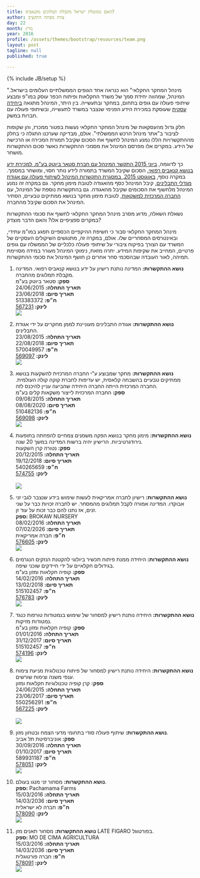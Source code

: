 ```yaml
---
title: האם ממשלת ישראל מקבלת תמלוגים מקנאביס?
author: צוות מפתח התקציב
day: 22
month: מרץ
year: 2016
profile: /assets/themes/bootstrap/resources/team.png
layout: post
tagline: null
published: true

---
```


{% include JB/setup %}

"מינהל המחקר החקלאי" הוא כנראה אחד הגופים הממשלתיים העלומים בישראל. המינהל, שמהווה יחידת סמך של משרד החקלאות ופיתוח הכפר עוסק במו"פ ומבצע שיתופי פעולה עם גופים בתחום, במחקר ובתעשייה. בין היתר, המינהל מתגאה [ביחידה עסקית](http://www.agri.gov.il/he/pages/1146.aspx) שעוסקת במכירת הידע הפנימי שנצבר במשרד לתעשייה, ובשיתופי פעולה עם  חברות במשק.

חלק גדול מהעסקאות של מינהל המחקר החקלאי נעשות בפטור ממכרז, והן שקופות לציבור ב"אתר מינהל הרכש הממשלתי". אולם, מבדיקה שערכנו התגלה כי בחלק מההתקשרויות הללו נמנע המינהל לחשוף את הסכום שקיבל תמורת המכירה או הרכישה של הידע. במקרים אלו מפרסם המינהל את מסמכי ההתקשרות כאשר סכום ההתקשרות מושחר.  

כך לדוגמה, [ביוני 2015 התקשר המינהל עם חברת סטאר ביוטק בע"מ, למכירת ידע בנושא קנאביס רפואי.](http://www.obudget.org/?srch-term=513383372#entity/513383372/publication/567231) הסכום שקיבל המשרד בתמורה לידע נותר חסוי, ומושחר במסמך. במקרה נוסף, [באוגוסט 2015, במסגרת התקשרות המינהל לשיתוף פעולה עם אגודת מגדלי התבלינים](http://www.obudget.org/?srch-term=513383372#entity/570049957/publication/569097), קיבל המינהל כסף מהאגודה לטובת מימון מחקר. גם במקרה זה נמנע המינהל מלחשוף את הסכומים שקיבל מהאגודה. גם בהתקשרות נוספת של המינהל, עם [החברה המרכזית למשקאות](http://www.obudget.org/?srch-term=513383372#entity/510482136/publication/569098), לטובת מימון מחקר בנושא ממתיקים טבעיים, הסתיר המינהל את הסכום שקיבל מהחברה.

נשאלת השאלה, מדוע מסרב מינהל המחקר החקלאי לחשוף את סכומי ההתקשרות במקרים ספציפיים אלו? והאם הדבר מוצדק?

מינהל המחקר החקלאי סבור כי חשיפת ההיקפיים הכספיים תפגע במו"מ עתידי, ובאינטרסים המסחריים שלו. אולם, במקרה זה, מתנגשים השיקולים העסקיים של המשרד עם הצורך בפיקוח ציבורי על שיתופי פעולה כלכליים של הממשלה עם גופים פרטיים, המחייב את שקיפות המידע. יתרה מזאת, נימוקי המינהל מעורר במידה מסויימת תמיהה, לאור העובדה שבהסכמי סחר אחרים כן חושף המינהל את סכומי ההתקשרות.

1. __נושא ההתקשרות:__ המדינה נותנת רישיון על ידע בנושא קנאביס רפואי. המדינה מקבלת תמלוגים מהחברה.<br>
__ספק:__ סטאר ביוטק בע"מ<br>
__תאריך התחלה:__ 24/06/2015<br>
__תאריך סיום:__ 23/06/2018<br>
__ח״פ:__ 513383372<br>
__לינק:__ [567231](http://www.obudget.org/#entity/513383372/publication/567231)<br>
![](/assets/themes/bootstrap/resources/22_3_1.png)

2. __נושא ההתקשרות:__ אגודה התבלינים מעוניינת לממן מחקרים על ידי אגודת התבלינים.<br>
__תאריך התחלה:__ 23/08/2015<br>
__תאריך סיום:__ 22/08/2018<br>
__ח״פ:__ 570049957<br>
__לינק:__ [569097](http://www.obudget.org/#entity/570049957/publication/569097)<br>
![](/assets/themes/bootstrap/resources/22_3_2.png)

3. __נושא ההתקשרות:__ מחקר שמבוצע ע"י החברה המרכזית להשקעות בנושא ממתיקים טבעיים בהשבחה קלאסית, יש עדיפות לחברת קוקה קולה העולמית. החברה המרכזית הייתה החברה היחידה שהביעה עניין להיכנס לזה.<br>
__ספק:__ החברה המרכזית לייצור משקאות קלים בע"מ<br>
__תאריך התחלה:__ 09/08/2015<br>
__תאריך סיום:__ 08/08/2020<br>
__ח״פ:__ 510482136<br>
__לינק:__ [569098](http://www.obudget.org/#entity/510482136/publication/569098)<br>
![](/assets/themes/bootstrap/resources/22_3_3.png)

4. __נושא ההתקשרות:__ מימון מחקר בנושא הפקה משמנים צמחיים להפחתה בתופעות נירודגרטיביות. הרישיון יהיה ברשות המדינה במשך 20 שנה.<br>
__ספק:__ נטורה קרן השקעות<br>
__תאריך התחלה:__ 20/12/2015<br>
__תאריך סיום:__ 19/12/2018<br>
__ח״פ:__ 540265659<br>
__לינק:__ [574755](http://www.obudget.org/#entity/540265659/publication/574755)<br><br>
![](/assets/themes/bootstrap/resources/22_3_4.png)

5. __נושא ההתקשרות:__ רישיון לחברה אמריקאית לעשות שימוש בידע שנצבר לגבי זני אבוקדו. המדינה אמורה לקבל תמלוגים מהמסחר. יש לחברה זכויות כבר על שני זנים, אז נתנו להם כבר זכות על עוד זן.<br>
__ספק:__ BROKAW NURSERY<br>
__תאריך התחלה:__ 08/02/2016<br>
__תאריך סיום:__ 07/02/2026<br>
__ח״פ:__ חברה אמריקאית<br>
__לינק:__ [576605](http://www.mr.gov.il/ExemptionMessage/Pages/ExemptionMessage.aspx?pID=576605)<br>
![](/assets/themes/bootstrap/resources/22_3_5.png)

6. __נושא ההתקשרות:__ היחידה ממנת פיתוח תכשיר ביולוגי להקטנת הנזקים הנגרמים בגידולים חקלאיים על ידי חיידקים שוכני שיפה.<br>
__ספק:__ קופיה חקלאות ומזון בע"מ<br>
__תאריך התחלה:__ 14/02/2016<br>
__תאריך סיום:__ 13/02/2018<br>
__ח״פ:__ 515102457<br>
__לינק:__ [576783](http://www.obudget.org/#entity/515102457/publication/576783)<br>
![](/assets/themes/bootstrap/resources/22_3_6.png)

7. __נושא ההתקשרות:__ היחידה נותנת רישיון למסחור של שימוש בנמטודות טורפות כנגד נמטודות מזיקות.<br>
__ספק:__ קופיה חקלאות ומזון בע"מ<br>
__תאריך התחלה:__ 01/01/2016<br>
__תאריך סיום:__ 31/12/2017<br>
__ח״פ:__ 515102457<br>
__לינק:__ [574196](http://www.obudget.org/#entity/515102457/publication/574196)<br>
![](/assets/themes/bootstrap/resources/22_3_7.png)

8. __נושא ההתקשרות:__ היחידה נותנת רישיון למסחור של פיתוח טכנולוגית מניעת צימוח ענפי משנה וצימוח שורשים.<br>
__ספק:__ קרן קופיה טכנולוגיות חקלאות ומזון<br>
__תאריך התחלה:__ 24/06/2015<br>
__תאריך סיום:__ 23/06/2017<br>
__ח״פ:__ 550256291<br>
__לינק:__ [567225](http://www.obudget.org/#entity/550256291/publication/567225)<br><br>
![](/assets/themes/bootstrap/resources/22_3_8.png)

9. __נושא ההתקשרות:__ שיתוף פעולה סודי  בתחומי מדעי הצמח ובטחון מזון.<br>
__ספק:__ אוניברסיטת תל אביב<br>
__תאריך התחלה:__ 30/09/2016<br>
__תאריך סיום:__ 01/10/2017<br>
__ח״פ:__ 589931187<br>
__לינק:__ [578051](http://www.obudget.org/#entity/589931187/publication/578051)<br>
![](/assets/themes/bootstrap/resources/22_3_9.png)

10. __נושא ההתקשרות:__ מסחור זני מנגו בעולם.<br>
__ספק:__ Pachamama Farms<br>
__תאריך התחלה:__ 15/03/2016<br>
__תאריך סיום:__ 14/03/2036<br>
__ח״פ:__ חברה לא ישראלית<br>
__לינק:__ [578090](http://www.mr.gov.il/ExemptionMessage/Pages/ExemptionMessage.aspx?pID=578090)<br>
![](/assets/themes/bootstrap/resources/22_3_10.png)

11. __נושא ההתקשרות:__ מסחור תאנים מזן LATE FIGARO בפורטוגל.<br>
__ספק:__ MO DE CIMA AGRICULTURA<br>
__תאריך התחלה:__ 15/03/2016<br>
__תאריך סיום:__ 14/03/2036<br>
__ח״פ:__ חברה פורטוגלית<br>
__לינק:__ [578091](http://www.mr.gov.il/ExemptionMessage/Pages/ExemptionMessage.aspx?pID=578091)<br>
![](/assets/themes/bootstrap/resources/22_3_11.png)